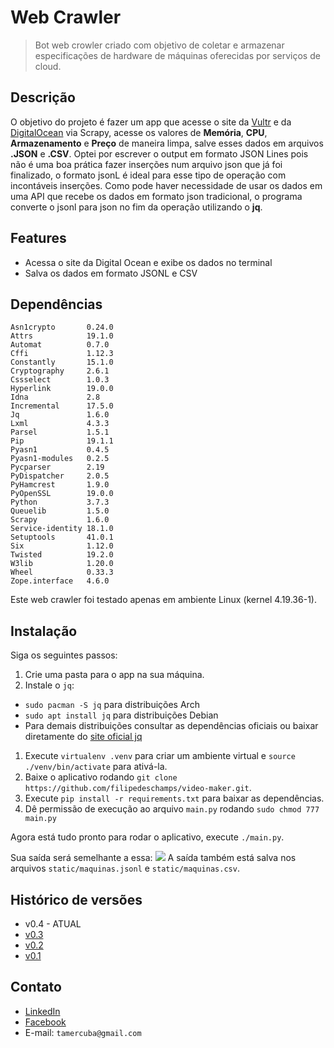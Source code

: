 # Web Crawler
>Bot web crowler criado com objetivo de coletar e armazenar especificações de hardware de máquinas oferecidas por serviços de cloud.

## Descrição
O objetivo do projeto é fazer um app que acesse o site da [Vultr](https://www.vultr.com/pricing/) e da [DigitalOcean](https://www.digitalocean.com/pricing/#droplet) via Scrapy, acesse os valores de **Memória**, **CPU**, **Armazenamento** e **Preço** de maneira limpa, salve esses dados em arquivos **.JSON** e **.CSV**.
Optei por escrever o output em formato JSON Lines pois não é uma boa prática fazer inserções num arquivo json que já foi finalizado, o formato jsonL é ideal para esse tipo de operação com incontáveis inserções. Como pode haver necessidade de usar os dados em uma API que recebe os dados em formato json tradicional, o programa converte o jsonl para json no fim da operação utilizando o **jq**.

## Features
* Acessa o site da Digital Ocean e exibe os dados no terminal
* Salva os dados em formato JSONL e CSV

## Dependências
```
Asn1crypto       0.24.0
Attrs            19.1.0
Automat          0.7.0  
Cffi             1.12.3
Constantly       15.1.0
Cryptography     2.6.1  
Cssselect        1.0.3  
Hyperlink        19.0.0
Idna             2.8    
Incremental      17.5.0
Jq               1.6.0
Lxml             4.3.3  
Parsel           1.5.1  
Pip              19.1.1
Pyasn1           0.4.5  
Pyasn1-modules   0.2.5  
Pycparser        2.19   
PyDispatcher     2.0.5  
PyHamcrest       1.9.0  
PyOpenSSL        19.0.0
Python           3.7.3
Queuelib         1.5.0  
Scrapy           1.6.0  
Service-identity 18.1.0
Setuptools       41.0.1
Six              1.12.0
Twisted          19.2.0
W3lib            1.20.0
Wheel            0.33.3
Zope.interface   4.6.0  
```
Este web crawler foi testado apenas em ambiente Linux (kernel 4.19.36-1).

## Instalação
Siga os seguintes passos:
1. Crie uma pasta para o app na sua máquina.
1. Instale o `jq`:
  * `sudo pacman -S jq` para distribuições Arch
  * `sudo apt install jq` para distribuições Debian
  * Para demais distribuições consultar as dependências oficiais ou baixar diretamente do [site oficial jq](https://stedolan.github.io/jq/download/)
1. Execute `virtualenv .venv` para criar um ambiente virtual e `source ./venv/bin/activate` para ativá-la.
1. Baixe o aplicativo rodando `git clone https://github.com/filipedeschamps/video-maker.git`.
1. Execute `pip install -r requirements.txt` para baixar as dependências.
1. Dê permissão de execução ao arquivo `main.py` rodando `sudo chmod 777 main.py`

Agora está tudo pronto para rodar o aplicativo, execute `./main.py`.

Sua saída será semelhante a essa:
![](https://raw.githubusercontent.com/tamercuba/Web-Crawler/master/static/output_print.png)
A saída também está salva nos arquivos `static/maquinas.jsonl` e `static/maquinas.csv`.

## Histórico de versões

* v0.4 - ATUAL
* [v0.3](https://github.com/tamercuba/Web-Crawler/tree/v0.2)
* [v0.2](https://github.com/tamercuba/Web-Crawler/tree/v0.2)
* [v0.1](https://github.com/tamercuba/Web-Crawler/tree/v0.1)

## Contato
* [LinkedIn](https://linkedin.com/in/tamercuba)
* [Facebook](https://www.fb.com/tamercuba)
* E-mail: `tamercuba@gmail.com`
